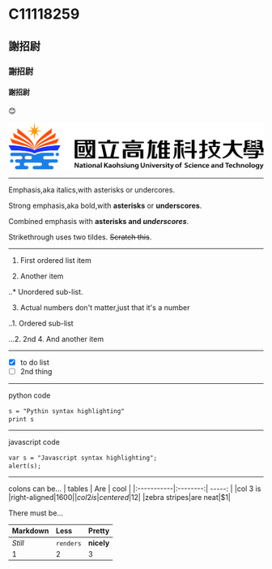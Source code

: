 # C11118259
## 謝招尉
### 謝招尉
#### 謝招尉

😊

![NKUST](778447277.jpg)

***
Emphasis,aka italics,with asterisks or undercores.

Strong emphasis,aka bold,with **asterisks** or **underscores**.

Combined emphasis with **asterisks and *underscores***.

Strikethrough uses two tildes. ~~Scratch this~~.
***
1. First ordered list item

2. Another item

  ..* Unordered sub-list.

3. Actual numbers don't matter,just that it's a number

  ..1. Ordered sub-list

  ...2. 2nd
4. And another item

***
- [x] to do list
- [ ] 2nd thing
***
python code
```
s = "Pythin syntax highlighting"
print s
```
***
javascript code
```
var s = "Javascript syntax highlighting";
alert(s);
```
***
colons can be...
|   tables    |    Are    |    cool    |
|:-----------|:--------:| -----: |
|col 3 is |right-aligned|$1600|
|col 2 is |centered|$12|
|zebra stripes|are neat|$1|

There must be...

|    Markdown    |    Less    |   Pretty   |
|:-----------|:--------| :----- |
|*Still* |`renders`|**nicely**|
|1 |2| 3|
